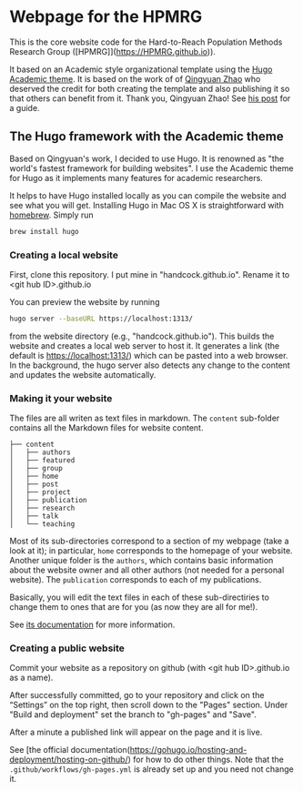 # Webpage for the HPMRG 

This is the core website code for the Hard-to-Reach Population Methods Research Group ([HPMRG]](https://HPMRG.github.io)).

It based on an Academic style organizational template using the [Hugo Academic theme](https://github.com/wowchemy/starter-hugo-academic). It is based on the work of of [Qingyuan Zhao](https://www.statslab.cam.ac.uk/~qz280) who deserved the credit for both creating the template and also publishing it so that others can benefit from it. Thank you, Qingyuan Zhao! See [his post](https://www.statslab.cam.ac.uk/~qz280/post/migrating/) for a guide.

## The Hugo framework with the Academic theme

Based on Qingyuan's work, I decided to use Hugo. It is renowned as "the world's fastest framework for building
websites". I use the Academic theme for Hugo as it implements many features for academic researchers.

It helps to have Hugo installed locally as you can compile the website and see what you will get. Installing Hugo in Mac OS X is straightforward with [homebrew](https://brew.sh/). Simply run

```sh
brew install hugo
```
### Creating a local website

First, clone this repository. I put mine in "handcock.github.io". Rename it to \<git hub ID\>.github.io

You can preview the website by running

```sh
hugo server --baseURL https://localhost:1313/
```

from the website directory (e.g., "handcock.github.io"). This builds the website and creates a
local web server to host it. It generates a link (the default is <https://localhost:1313/>)
which can be pasted into a web browser. In the background, the hugo
server also detects any change to the content and updates the website
automatically.

### Making it your website

The files are all writen as text files in markdown. The `content` sub-folder contains all the Markdown files
for website content.

```text
├── content
│   ├── authors
│   ├── featured
│   ├── group
│   ├── home
│   ├── post
│   ├── project
│   ├── publication
│   ├── research
│   ├── talk
│   └── teaching
```

Most of its sub-directories correspond to a
section of my webpage (take a look at it); in particular, `home` corresponds to the
homepage of your website. Another unique folder is the `authors`,
which contains basic information about the website owner and all other
authors (not needed for a personal website). The `publication` corresponds to each of my publications.

Basically, you will edit the text files in each of these sub-directiries to change them to ones that are for you (as now they are all for me!).

See [its documentation](https://sourcethemes.com/academic/docs/get-started/) for more information.

### Creating a public website

Commit your website as a repository on github (with \<git hub ID\>.github.io as a name).

After successfully committed, go to your repository and click on the “Settings” on the top right, then scroll down to the "Pages" section. Under "Build and deployment" set the branch to "gh-pages" and "Save".

After a minute a published link will appear on the page and it is live.

See [the official documentation(https://gohugo.io/hosting-and-deployment/hosting-on-github/) for how to do other things. Note that the 
`.github/workflows/gh-pages.yml` is already set up and you need not change it.
